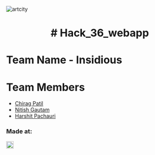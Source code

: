 ![artcity](https://user-images.githubusercontent.com/65284517/120158168-73533e80-c211-11eb-91a4-88270a247e97.png)


<h1 align="center"># Hack_36_webapp</h1>

# Team Name - Insidious
# Team Members
* [Chirag Patil](https://github.com/cp1307)
* [Nitish Gautam](https://github.com/Nitishg1223)
* [Harshit Pachauri](https://github.com/harshpac)


### Made at:
<a href="https://hack36.com"> <img src="http://bit.ly/BuiltAtHack36" height=20px> </a>

